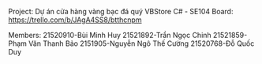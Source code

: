 Project: Dự án cửa hàng vàng bạc đá quý VBStore C# - SE104
Board: https://trello.com/b/JAgA4SS8/btthcnpm

Members: 
    21520910-Bùi Minh Huy
    21521892-Trần Ngọc Chinh
    21521859-Phạm Văn Thanh Bảo
    2151905-Nguyễn Ngô Thế Cường
    21520768-Đỗ Quốc Duy

